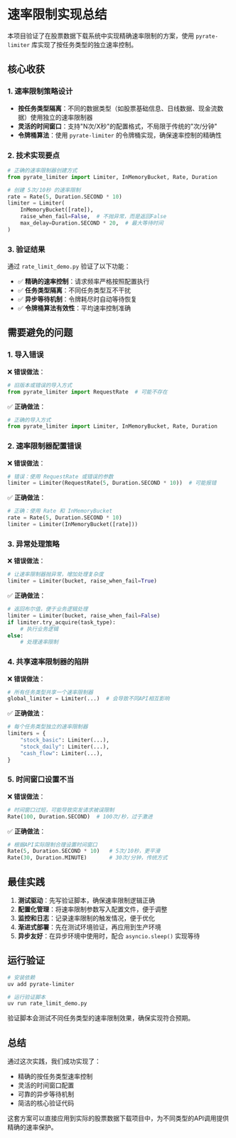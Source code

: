 # 速率限制实现总结

本项目验证了在股票数据下载系统中实现精确速率限制的方案，使用 `pyrate-limiter` 库实现了按任务类型的独立速率控制。

## 核心收获

### 1. 速率限制策略设计

- **按任务类型隔离**：不同的数据类型（如股票基础信息、日线数据、现金流数据）使用独立的速率限制器
- **灵活的时间窗口**：支持"N次/X秒"的配置格式，不局限于传统的"次/分钟"
- **令牌桶算法**：使用 `pyrate-limiter` 的令牌桶实现，确保速率控制的精确性

### 2. 技术实现要点

```python
# 正确的速率限制器创建方式
from pyrate_limiter import Limiter, InMemoryBucket, Rate, Duration

# 创建 5次/10秒 的速率限制
rate = Rate(5, Duration.SECOND * 10)
limiter = Limiter(
    InMemoryBucket([rate]),
    raise_when_fail=False,  # 不抛异常，而是返回False
    max_delay=Duration.SECOND * 20,  # 最大等待时间
)
```

### 3. 验证结果

通过 `rate_limit_demo.py` 验证了以下功能：

- ✅ **精确的速率控制**：请求频率严格按照配置执行
- ✅ **任务类型隔离**：不同任务类型互不干扰
- ✅ **异步等待机制**：令牌耗尽时自动等待恢复
- ✅ **令牌桶算法有效性**：平均速率控制准确

## 需要避免的问题

### 1. 导入错误

❌ **错误做法**：
```python
# 旧版本或错误的导入方式
from pyrate_limiter import RequestRate  # 可能不存在
```

✅ **正确做法**：
```python
# 正确的导入方式
from pyrate_limiter import Limiter, InMemoryBucket, Rate, Duration
```

### 2. 速率限制器配置错误

❌ **错误做法**：
```python
# 错误：使用 RequestRate 或错误的参数
limiter = Limiter(RequestRate(5, Duration.SECOND * 10))  # 可能报错
```

✅ **正确做法**：
```python
# 正确：使用 Rate 和 InMemoryBucket
rate = Rate(5, Duration.SECOND * 10)
limiter = Limiter(InMemoryBucket([rate]))
```

### 3. 异常处理策略

❌ **错误做法**：
```python
# 让速率限制器抛异常，增加处理复杂度
limiter = Limiter(bucket, raise_when_fail=True)
```

✅ **正确做法**：
```python
# 返回布尔值，便于业务逻辑处理
limiter = Limiter(bucket, raise_when_fail=False)
if limiter.try_acquire(task_type):
    # 执行业务逻辑
else:
    # 处理速率限制
```

### 4. 共享速率限制器的陷阱

❌ **错误做法**：
```python
# 所有任务类型共享一个速率限制器
global_limiter = Limiter(...)  # 会导致不同API相互影响
```

✅ **正确做法**：
```python
# 每个任务类型独立的速率限制器
limiters = {
    "stock_basic": Limiter(...),
    "stock_daily": Limiter(...),
    "cash_flow": Limiter(...),
}
```

### 5. 时间窗口设置不当

❌ **错误做法**：
```python
# 时间窗口过短，可能导致突发请求被误限制
Rate(100, Duration.SECOND)  # 100次/秒，过于激进
```

✅ **正确做法**：
```python
# 根据API实际限制合理设置时间窗口
Rate(5, Duration.SECOND * 10)   # 5次/10秒，更平滑
Rate(30, Duration.MINUTE)       # 30次/分钟，传统方式
```

## 最佳实践

1. **测试驱动**：先写验证脚本，确保速率限制逻辑正确
2. **配置化管理**：将速率限制参数写入配置文件，便于调整
3. **监控和日志**：记录速率限制的触发情况，便于优化
4. **渐进式部署**：先在测试环境验证，再应用到生产环境
5. **异步友好**：在异步环境中使用时，配合 `asyncio.sleep()` 实现等待

## 运行验证

```bash
# 安装依赖
uv add pyrate-limiter

# 运行验证脚本
uv run rate_limit_demo.py
```

验证脚本会测试不同任务类型的速率限制效果，确保实现符合预期。

## 总结

通过这次实践，我们成功实现了：
- 精确的按任务类型速率控制
- 灵活的时间窗口配置
- 可靠的异步等待机制
- 简洁的核心验证代码

这套方案可以直接应用到实际的股票数据下载项目中，为不同类型的API调用提供精确的速率保护。